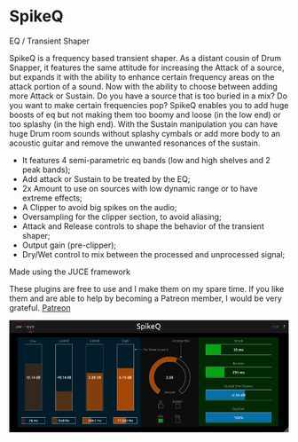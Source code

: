 # SpikeQ
EQ / Transient Shaper

SpikeQ is a frequency based transient shaper.
As a distant cousin of Drum Snapper, it features the same attitude for
increasing the Attack of a source, but expands it with the ability to enhance
certain frequency areas on the attack portion of a sound.
Now with the ability to choose between adding more Attack or Sustain.
Do you have a source that is too buried in a mix?
Do you want to make certain frequencies pop?
SpikeQ enables you to add huge boosts of eq but not making them too
boomy and loose (in the low end) or too splashy (in the high end).
With the Sustain manipulation you can have huge Drum room sounds
without splashy cymbals or add more body to an acoustic guitar and
remove the unwanted resonances of the sustain.

- It features 4 semi-parametric eq bands (low and high shelves and 2 peak bands);
- Add attack or Sustain to be treated by the EQ;
- 2x Amount to use on sources with low dynamic range or to have extreme effects;
- A Clipper to avoid big spikes on the audio;
- Oversampling for the clipper section, to avoid aliasing;
- Attack and Release controls to shape the behavior of the transient shaper;
- Output gain (pre-clipper);
- Dry/Wet control to mix between the processed and unprocessed signal;

Made using the JUCE framework

These plugins are free to use and I make them on my spare time. If you like them and are able to help by becoming a Patreon member, I would be very grateful.
[Patreon](https://www.patreon.com/lowwavestudios)

![Screenshot](SpikeQ110.png)
